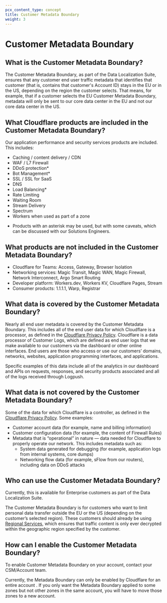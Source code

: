 ```yaml
---
pcx_content_type: concept
title: Customer Metadata Boundary
weight: 3
---
```


# Customer Metadata Boundary

## What is the Customer Metadata Boundary?

The Customer Metadata Boundary, as part of the Data Localization Suite, ensures that any customer end user traffic metadata that identifies that customer (that is, contains that customer's Account ID) stays in the EU or in the US, depending on the region the customer selects. That means, for example, that if a customer selects the EU Customer Metadata Boundary, metadata will only be sent to our core data center in the EU and not our core data center in the US.

## What Cloudflare products are included in the Customer Metadata Boundary?

Our application performance and security services products are included. This includes:

- Caching / content delivery / CDN
- WAF / L7 Firewall
- DDoS protection*
- Bot Management*
- SSL / SSL for SaaS
- DNS
- Load Balancing*
- Rate Limiting
- Waiting Room
- Stream Delivery
- Spectrum
- Workers when used as part of a zone

* Products with an asterisk may be used, but with some caveats, which can be discussed with our Solutions Engineers.

## What products are not included in the Customer Metadata Boundary?

- Cloudflare for Teams: Access, Gateway, Browser Isolation
- Networking services: Magic Transit, Magic WAN, Magic Firewall, Network Interconnect, Argo Smart Routing
- Developer platform: Workers.dev, Workers KV, Cloudflare Pages, Stream
- Consumer products: 1.1.1.1, Warp, Registrar

## What data is covered by the Customer Metadata Boundary?

Nearly all end user metadata is covered by the Customer Metadata Boundary. This includes all of the end user data for which Cloudflare is a processor, as defined in the [Cloudflare Privacy Policy](https://www.cloudflare.com/privacypolicy/). Cloudflare is a data processor of Customer Logs, which are defined as end user logs that we make available to our customers via the dashboard or other online interfaces. End users are those who access or use our customers’ domains, networks, websites, application programming interfaces, and applications.

Specific examples of this data include all of the analytics in our dashboard and APIs on requests, responses, and security products associated and all of the logs received through Logpush.

## What data is not covered by the Customer Metadata Boundary?

Some of the data for which Cloudflare is a controller, as defined in the [Cloudflare Privacy Policy](https://www.cloudflare.com/privacypolicy/). Some examples:

- Customer account data (for example, name and billing information)
- Customer configuration data (for example, the content of Firewall Rules)
- Metadata that is “operational” in nature —  data needed for Cloudflare to properly operate our network. This includes metadata such as:
    - System data generated for debugging (for example, application logs from internal systems, core dumps)
    - Networking flow data (for example, sFlow from our routers), including data on DDoS attacks

## Who can use the Customer Metadata Boundary?

Currently, this is available for Enterprise customers as part of the Data Localization Suite.

The Customer Metadata Boundary is for customers who want to limit personal data transfer outside the EU or the US (depending on the customer’s selected region). These customers should already be using [Regional Services](https://blog.cloudflare.com/introducing-regional-services/), which ensures that traffic content is only ever decrypted within the geographic region specified by the customer.

## How can I enable the Customer Metadata Boundary?

To enable Customer Metadata Boundary on your account, contact your CSM/Account team.

Currently, the Metadata Boundary can only be enabled by Cloudflare for an entire account . If you only want the Metadata Boundary applied to some zones but not other zones in the same account, you will have to move those zones to a new account.